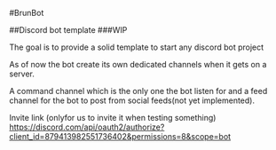 #BrunBot

##Discord bot template 
###WIP

The goal is to provide a solid template to start any discord bot project

As of now the bot create its own dedicated channels when it gets on a server.

A command channel which is the only one the bot listen for and a feed channel for the bot to post from social feeds(not yet implemented).

Invite link (onlyfor us to invite it when testing something) https://discord.com/api/oauth2/authorize?client_id=879413982551736402&permissions=8&scope=bot
